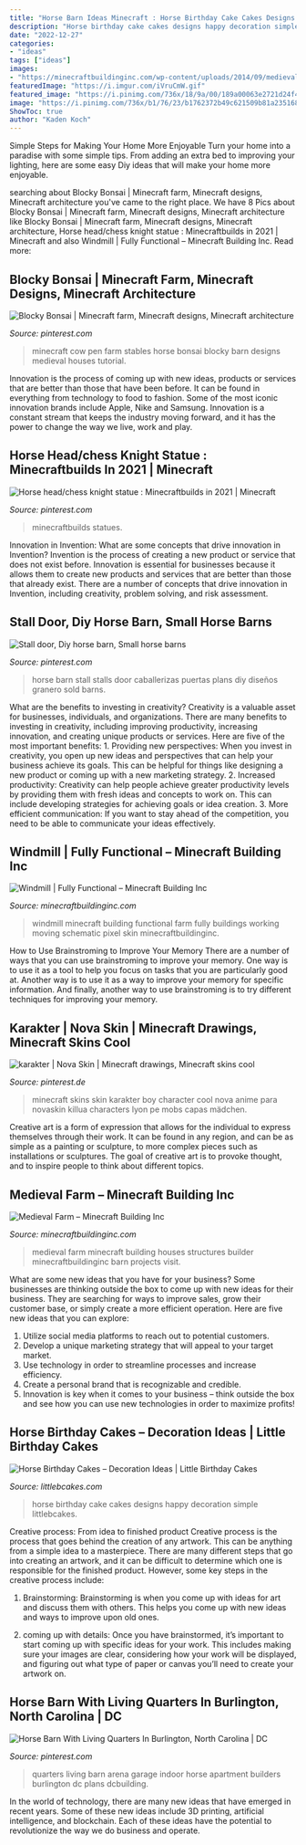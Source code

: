 ```yaml
---
title: "Horse Barn Ideas Minecraft : Horse Birthday Cake Cakes Designs Happy Decoration Simple Littlebcakes"
description: "Horse birthday cake cakes designs happy decoration simple littlebcakes"
date: "2022-12-27"
categories:
- "ideas"
tags: ["ideas"]
images:
- "https://minecraftbuildinginc.com/wp-content/uploads/2014/09/medieval-farm-minecraft-house-building-ideas-4.jpg"
featuredImage: "https://i.imgur.com/iVruCmW.gif"
featured_image: "https://i.pinimg.com/736x/18/9a/00/189a00063e2721d24f4124edb2975fc6.jpg"
image: "https://i.pinimg.com/736x/b1/76/23/b1762372b49c621509b81a235168e943.jpg"
ShowToc: true
author: "Kaden Koch"
---
```



Simple Steps for Making Your Home More Enjoyable
Turn your home into a paradise with some simple tips. From adding an extra bed to improving your lighting, here are some easy Diy ideas that will make your home more enjoyable.

	

		
searching about Blocky Bonsai | Minecraft farm, Minecraft designs, Minecraft architecture you've came to the right place. We have 8 Pics about Blocky Bonsai | Minecraft farm, Minecraft designs, Minecraft architecture like Blocky Bonsai | Minecraft farm, Minecraft designs, Minecraft architecture, Horse head/chess knight statue : Minecraftbuilds in 2021 | Minecraft and also Windmill | Fully Functional – Minecraft Building Inc. Read more:
		
    
## Blocky Bonsai | Minecraft Farm, Minecraft Designs, Minecraft Architecture

<img loading=lazy src="https://i.pinimg.com/736x/42/d8/85/42d88523345e08f03b2ed2fad5c123ed.jpg" onerror="this.onerror=null;this.src='https://tse4.mm.bing.net/th?id=OIP.O6BBE6ZlQvSZTaA6j9kdjwHaEO&amp;pid=15.1';" alt="Blocky Bonsai | Minecraft farm, Minecraft designs, Minecraft architecture">

_Source: pinterest.com_

>minecraft cow pen farm stables horse bonsai blocky barn designs medieval houses tutorial. 

	

Innovation is the process of coming up with new ideas, products or services that are better than those that have been before. It can be found in everything from technology to food to fashion. Some of the most iconic innovation brands include Apple, Nike and Samsung. Innovation is a constant stream that keeps the industry moving forward, and it has the power to change the way we live, work and play.

    
## Horse Head/chess Knight Statue : Minecraftbuilds In 2021 | Minecraft

<img loading=lazy src="https://i.pinimg.com/736x/b1/76/23/b1762372b49c621509b81a235168e943.jpg" onerror="this.onerror=null;this.src='https://tse1.mm.bing.net/th?id=OIP.WGB6r8xyxqLqLyb0Vjwu9QHaFj&amp;pid=15.1';" alt="Horse head/chess knight statue : Minecraftbuilds in 2021 | Minecraft">

_Source: pinterest.com_

>minecraftbuilds statues. 

	

Innovation in Invention: What are some concepts that drive innovation in Invention?
Invention is the process of creating a new product or service that does not exist before. Innovation is essential for businesses because it allows them to create new products and services that are better than those that already exist. There are a number of concepts that drive innovation in Invention, including creativity, problem solving, and risk assessment.

    
## Stall Door, Diy Horse Barn, Small Horse Barns

<img loading=lazy src="https://i.pinimg.com/736x/18/9a/00/189a00063e2721d24f4124edb2975fc6.jpg" onerror="this.onerror=null;this.src='https://tse4.mm.bing.net/th?id=OIP.0orJkC-DxicSbaYjoNooMgHaFj&amp;pid=15.1';" alt="Stall door, Diy horse barn, Small horse barns">

_Source: pinterest.com_

>horse barn stall stalls door caballerizas puertas plans diy diseños granero sold barns. 

	

What are the benefits to investing in creativity?
Creativity is a valuable asset for businesses, individuals, and organizations. There are many benefits to investing in creativity, including improving productivity, increasing innovation, and creating unique products or services. Here are five of the most important benefits: 1. Providing new perspectives: When you invest in creativity, you open up new ideas and perspectives that can help your business achieve its goals. This can be helpful for things like designing a new product or coming up with a new marketing strategy. 2. Increased productivity: Creativity can help people achieve greater productivity levels by providing them with fresh ideas and concepts to work on. This can include developing strategies for achieving goals or idea creation. 3. More efficient communication: If you want to stay ahead of the competition, you need to be able to communicate your ideas effectively.

    
## Windmill | Fully Functional – Minecraft Building Inc

<img loading=lazy src="https://i.imgur.com/iVruCmW.gif" onerror="this.onerror=null;this.src='https://tse2.mm.bing.net/th?id=OIP.1QF2dXr6I-m9lKKXIwdpcAHaEK&amp;pid=15.1';" alt="Windmill | Fully Functional – Minecraft Building Inc">

_Source: minecraftbuildinginc.com_

>windmill minecraft building functional farm fully buildings working moving schematic pixel skin minecraftbuildinginc. 

	

How to Use Brainstroming to Improve Your Memory
There are a number of ways that you can use brainstroming to improve your memory. One way is to use it as a tool to help you focus on tasks that you are particularly good at. Another way is to use it as a way to improve your memory for specific information. And finally, another way to use brainstroming is to try different techniques for improving your memory.

    
## Karakter | Nova Skin | Minecraft Drawings, Minecraft Skins Cool

<img loading=lazy src="https://i.pinimg.com/736x/11/74/46/11744621c1299220b57d49f8417140bf.jpg" onerror="this.onerror=null;this.src='https://tse2.mm.bing.net/th?id=OIP.lI6H9AIdCbNY8boyloMgXgAAAA&amp;pid=15.1';" alt="karakter | Nova Skin | Minecraft drawings, Minecraft skins cool">

_Source: pinterest.de_

>minecraft skins skin karakter boy character cool nova anime para novaskin killua characters lyon pe mobs capas mädchen. 

	

Creative art is a form of expression that allows for the individual to express themselves through their work. It can be found in any region, and can be as simple as a painting or sculpture, to more complex pieces such as installations or sculptures. The goal of creative art is to provoke thought, and to inspire people to think about different topics.

    
## Medieval Farm – Minecraft Building Inc

<img loading=lazy src="https://minecraftbuildinginc.com/wp-content/uploads/2014/09/medieval-farm-minecraft-house-building-ideas-4.jpg" onerror="this.onerror=null;this.src='https://tse4.mm.bing.net/th?id=OIP.wQyuvRdq5seWsMkM6ninvwHaEJ&amp;pid=15.1';" alt="Medieval Farm – Minecraft Building Inc">

_Source: minecraftbuildinginc.com_

>medieval farm minecraft building houses structures builder minecraftbuildinginc barn projects visit. 

	

What are some new ideas that you have for your business?
Some businesses are thinking outside the box to come up with new ideas for their business. They are searching for ways to improve sales, grow their customer base, or simply create a more efficient operation. Here are five new ideas that you can explore: 
1) Utilize social media platforms to reach out to potential customers.
2) Develop a unique marketing strategy that will appeal to your target market. 
3) Use technology in order to streamline processes and increase efficiency. 
4) Create a personal brand that is recognizable and credible. 
5) Innovation is key when it comes to your business – think outside the box and see how you can use new technologies in order to maximize profits!

    
## Horse Birthday Cakes – Decoration Ideas | Little Birthday Cakes

<img loading=lazy src="http://www.littlebcakes.com/wp-content/uploads/2014/01/Horse-Cake-Designs.jpg" onerror="this.onerror=null;this.src='https://tse3.mm.bing.net/th?id=OIP.yCzcMelO0MPkeG0zT7a1wQHaE7&amp;pid=15.1';" alt="Horse Birthday Cakes – Decoration Ideas | Little Birthday Cakes">

_Source: littlebcakes.com_

>horse birthday cake cakes designs happy decoration simple littlebcakes. 

	

Creative process: From idea to finished product
Creative process is the process that goes behind the creation of any artwork. This can be anything from a simple idea to a masterpiece. There are many different steps that go into creating an artwork, and it can be difficult to determine which one is responsible for the finished product. However, some key steps in the creative process include:
1. Brainstorming: Brainstorming is when you come up with ideas for art and discuss them with others. This helps you come up with new ideas and ways to improve upon old ones.

2. coming up with details: Once you have brainstormed, it’s important to start coming up with specific ideas for your work. This includes making sure your images are clear, considering how your work will be displayed, and figuring out what type of paper or canvas you’ll need to create your artwork on.

    
## Horse Barn With Living Quarters In Burlington, North Carolina | DC

<img loading=lazy src="https://i.pinimg.com/736x/66/40/53/6640534a552937bde0751c57d216b305--barn-with-living-quarters-indoor-arena.jpg" onerror="this.onerror=null;this.src='https://tse4.mm.bing.net/th?id=OIP.loruwHpXJfJ0GLXoFBdSLAHaE7&amp;pid=15.1';" alt="Horse Barn With Living Quarters In Burlington, North Carolina | DC">

_Source: pinterest.com_

>quarters living barn arena garage indoor horse apartment builders burlington dc plans dcbuilding. 

	

In the world of technology, there are many new ideas that have emerged in recent years. Some of these new ideas include 3D printing, artificial intelligence, and blockchain. Each of these ideas have the potential to revolutionize the way we do business and operate.

